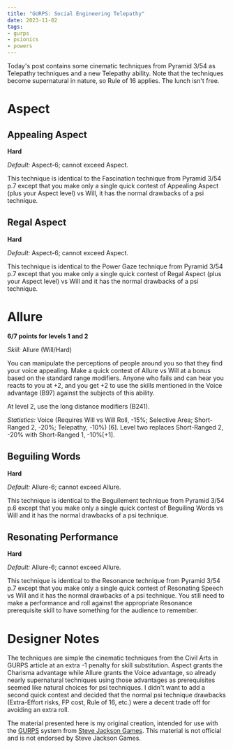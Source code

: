 ```yaml
---
title: "GURPS: Social Engineering Telepathy"
date: 2023-11-02
tags:
- gurps
- psionics
- powers
---
```

Today's post contains some cinematic techniques from Pyramid 3/54 as Telepathy techniques and a new Telepathy ability. Note that the techniques become supernatural in nature, so Rule of 16 applies. The lunch isn't free.

# Aspect
## Appealing Aspect
**Hard**

_Default:_ Aspect-6; cannot exceed Aspect.

This technique is identical to the Fascination technique from Pyramid 3/54 p.7 except that you make only a single quick contest of Appealing Aspect (plus your Aspect level) vs Will, it has the normal drawbacks of a psi technique.

## Regal Aspect
**Hard**

_Default:_ Aspect-6; cannot exceed Aspect.

This technique is identical to the Power Gaze technique from Pyramid 3/54 p.7 except that you make only a single quick contest of Regal Aspect (plus your Aspect level) vs Will and it has the normal drawbacks of a psi technique.

# Allure
**6/7 points for levels 1 and 2**

_Skill:_ Allure (Will/Hard)

You can manipulate the perceptions of people around you so that they find your voice appealing. Make a quick contest of Allure vs Will at a bonus based on the standard range modifiers. Anyone who fails and can hear you reacts to you at +2, and you get +2 to use the skills mentioned in the Voice advantage (B97) against the subjects of this ability.

At level 2, use the long distance modifiers (B241).

_Statistics:_ Voice (Requires Will vs Will Roll, -15%; Selective Area; Short-Ranged 2, -20%; Telepathy, -10%) [6]. Level two replaces Short-Ranged 2, -20% with Short-Ranged 1, -10%[+1].

## Beguiling Words
**Hard**

_Default:_ Allure-6; cannot exceed Allure.

This technique is identical to the Beguilement technique from Pyramid 3/54 p.6 except that you make only a single quick contest of Beguiling Words vs Will and it has the normal drawbacks of a psi technique.

## Resonating Performance
**Hard**

_Default:_ Allure-6; cannot exceed Allure.

This technique is identical to the Resonance technique from Pyramid 3/54 p.7 except that you make only a single quick contest of Resonating Speech vs Will and it has the normal drawbacks of a psi technique. You still need to make a performance and roll against the appropriate Resonance prerequisite skill to have something for the audience to remember.

# Designer Notes
The techniques are simple the cinematic techniques from the Civil Arts in GURPS article at an extra -1 penalty for skill substitution. Aspect grants the Charisma advantage while Allure grants the Voice advantage, so already nearly supernatural techniques using those advantages as prerequisites seemed like natural choices for psi techniques. I didn't want to add a second quick contest and decided that the normal psi technique drawbacks (Extra-Effort risks, FP cost, Rule of 16, etc.) were a decent trade off for avoiding an extra roll.

The material presented here is my original creation, intended for use with the [GURPS](https://www.sjgames.com/gurps/) system from [Steve Jackson Games](https://www.sjgames.com/). This material is not official and is not endorsed by Steve Jackson Games.
